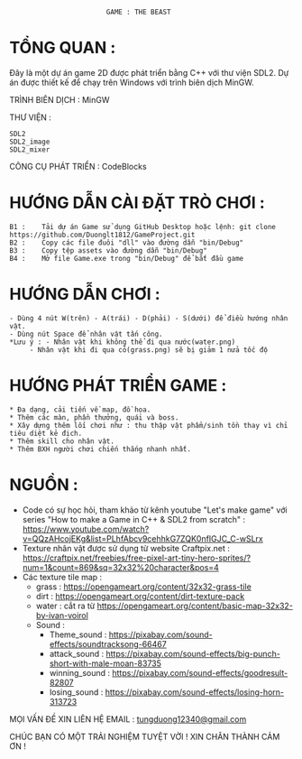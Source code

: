 							GAME : THE BEAST


# TỔNG QUAN : 

Đây là một dự án game 2D được phát triển bằng C++ với thư viện SDL2. Dự án được thiết kế để chạy trên Windows với trình biên dịch MinGW.


TRÌNH BIÊN DỊCH : MinGW


THƯ VIỆN :

	SDL2
	SDL2_image
	SDL2_mixer
 

CÔNG CỤ PHÁT TRIỂN : CodeBlocks


# HƯỚNG DẪN CÀI ĐẶT TRÒ CHƠI :

	B1 : 	Tải dự án Game sử dụng GitHub Desktop hoặc lệnh: git clone https://github.com/Duonglt1812/GameProject.git
	B2 :	Copy các file đuôi "dll" vào đường dẫn "bin/Debug"
 	B3 :	Copy tệp assets vào đường dẫn "bin/Debug"
  	B4 : 	Mở file Game.exe trong "bin/Debug" để bắt đầu game


# HƯỚNG DẪN CHƠI : 

	- Dùng 4 nút W(trên) - A(trái) - D(phải) - S(dưới) để điều hướng nhân vật.
 	- Dùng nút Space để nhân vật tấn công.
  	*Lưu ý : - Nhân vật khi không thể đi qua nước(water.png)
   		 - Nhân vật khi đi qua cỏ(grass.png) sẽ bị giảm 1 nửa tốc độ 

# HƯỚNG PHÁT TRIỂN GAME : 

	* Đa dạng, cải tiến về map, đồ họa.
 	* Thêm các màn, phần thưởng, quái và boss.
  	* Xây dựng thêm lối chơi như : thu thập vật phẩm/sinh tồn thay vì chỉ tiêu diệt kẻ địch.
   	* Thêm skill cho nhân vật. 
    * Thêm BXH người chơi chiến thắng nhanh nhất.
      

# NGUỒN : 

 - Code có sự học hỏi, tham khảo từ kênh youtube "Let's make game" với series "How to make a Game in C++ & SDL2 from scratch" : https://www.youtube.com/watch?v=QQzAHcojEKg&list=PLhfAbcv9cehhkG7ZQK0nfIGJC_C-wSLrx
- Texture nhân vật được sử dụng từ website Craftpix.net : https://craftpix.net/freebies/free-pixel-art-tiny-hero-sprites/?num=1&count=869&sq=32x32%20character&pos=4
- Các texture tile map :
  	- grass : https://opengameart.org/content/32x32-grass-tile
 	- dirt : https://opengameart.org/content/dirt-texture-pack
  	- water : cắt ra từ https://opengameart.org/content/basic-map-32x32-by-ivan-voirol
   	- Sound : 
		- Theme_sound : https://pixabay.com/sound-effects/soundtracksong-66467
		- attack_sound : https://pixabay.com/sound-effects/big-punch-short-with-male-moan-83735
		- winning_sound : https://pixabay.com/sound-effects/goodresult-82807
		- losing_sound : https://pixabay.com/sound-effects/losing-horn-313723


MỌI VẤN ĐỀ XIN LIÊN HỆ EMAIL : tungduong12340@gmail.com


CHÚC BẠN CÓ MỘT TRẢI NGHIỆM TUYỆT VỜI ! XIN CHÂN THÀNH CẢM ƠN !
